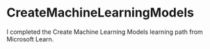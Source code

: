 # CreateMachineLearningModels

I completed the Create Machine Learning Models learning path from Microsoft Learn.
